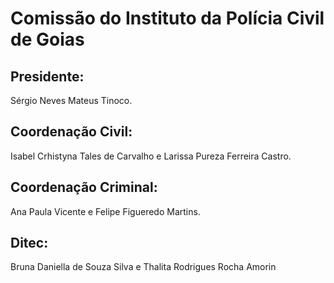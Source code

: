 # Comissão do Instituto da Polícia Civil de Goias

## Presidente:

Sérgio Neves Mateus Tinoco.

## Coordenação Civil:

Isabel Crhistyna Tales de Carvalho e Larissa Pureza Ferreira Castro.

## Coordenação Criminal:

Ana Paula Vicente e Felipe Figueredo Martins.

## Ditec:

Bruna Daniella de Souza Silva e Thalita Rodrigues Rocha Amorin
